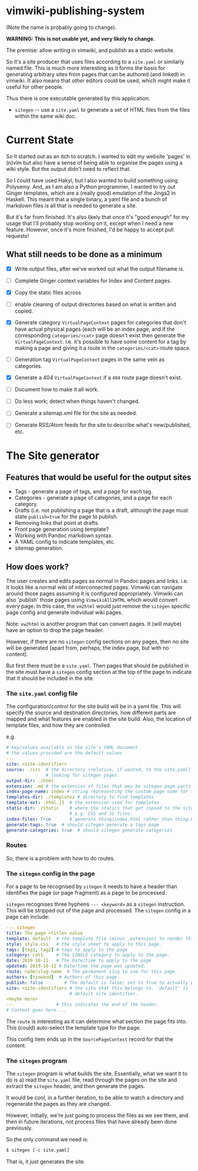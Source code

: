 # vimwiki-publishing-system

(Note the name is probably going to change).

**WARNING: This is not usable yet, and very likely to change.**

The premise: allow writing in vimwiki, and publish as a static website.

So it's a site producer that uses files according to a `site.yaml` or similarly
named file.  This is much more interesting as it forms the basis for generating
arbitrary sites from pages that can be authored (and linked) in vimwiki.  It
also means that *other* editors could be used, which might make it useful for
other people.

Thus there is one executable generated by this application:

* `sitegen` -- use a `site.yaml` to generate a set of HTML files from the files
  within the same wiki doc.

# Current State

So it started out as an itch to scratch.  I wanted to edit my website 'pages'
in (n)vim but also have a sense of being able to organise the pages using
a wiki style.  But the output didn't need to reflect that.

So I could have used Hakyl, but I also wanted to build something using
Polysemy.  And, as I am also a Python programmer, I wanted to try out Ginger
templates, which are a (really good) emulation of the Jinga2 in Haskell.  This
meant that a single binary, a yaml file and a bunch of markdown files is all
that is needed to generate a site.

But it's far from finished.  It's also likely that once it's "good enough" for
my usage that I'll probably stop working on it, except when I need a new
feature.  However, once it's more finished, I'd be happy to accept pull
requests!

## What still needs to be done as a minimum

  - [x] Write output files, after we've worked out what the output filename is.
  - [ ] Complete Ginger context variables for Index and Content pages.
  - [x] Copy the static files across
  - [ ] enable cleaning of output directories based on what is written and
	copied.
  - [x] Generate category `VirtualPageContext` pages for categories that don't
	have actual physical pages (each will be an index page, and if the
	corresponding `categories/<cat>` page doesn't exist then generate the
	`VirtualPageContext`.  i.e. it's possible to have some content for
	a tag by making a page and giving it a route in the `categories/<cat>`
	route space.
  - [ ] Generation tag `VirtualPageContext` pages in the same vein as
        categories.
  - [x] Generate a 404 `VirtualPageContext` if a `404` route page doesn't
        exist.
  - [ ] Document how to make it all work.
  - [ ] Do less work; detect when things haven't changed.
  - [ ] Generate a sitemap.xml file for the site as needed.
  - [ ] Generate RSS/Atom feeds for the site to describe what's new/published,
        etc.


# The Site generator

## Features that would be useful for the output sites

* Tags - generate a page of tags, and a page for each tag.
* Categories - generate a page of categories, and a page for each category.
* Drafts (i.e. not publishing a page that is a draft, although the page must
  state `publish=true` for the page to publish.
* Removing links that point at drafts.
* Front page generation using template?
* Working with Pandoc markdown syntax.
* A YAML config to indicate templates, etc.
* sitemap generation.

## How does  work?

The user creates and edits pages as normal in Pandoc pages and links.  i.e. It
looks like a normal wiki of interconnected pages.  Vimwiki can navigate around
those pages assuming it is configured appropriately.  Vimwiki can also 'publish'
those pages using `VimwikiAll2HTML` which would convert every page.  In this
case, the `vm2html` would just remove the `sitegen` specific page config and
generate individual wiki pages.

Note: `vw2html` is another program that can convert pages.  It (will maybe) have
an option to drop the page header.

However, if there are no `sitegen` config sections on any pages, then no site
will be generated (apart from, perhaps, the index page, but with no content).

But first there must be a `site.yaml`.  Then pages that should be published in
the site must have a `sitegen` config section at the top of the page to indicate
that it should be included in the site.

### The `site.yaml` config file

The configuration/control for the site build will be in a yaml file.  This will
specify the source and destination directories, how different parts are mapped
and what features are enabled in the site build.  Also, the location of template
files, and how they are controlled.


e.g.
```yaml
# key/values available in the site's YAML document
# the values provided are the default values
---
site: <site-identifier>
source: ./src  # the directory (relative, if wanted, to the site.yaml) to start
               # looking for sitegen pages.
output-dir: ./html
extension: .md # the extension of files that may be sitegen page parts
index-page-name: index # string representing the custom page name for the index
templates-dir: ./templates # directory to find templates
template-ext: .html.j2  # the extension used for templates
static-dir: ./static    # where the statics that get copied to the site live;
                        # e.g. CSS and JS files.
index-files: True       # generate thing/index.html rather than thing.html
generate-tags: true  # should sitegen generate a tags page
generate-categories: true  # should sitegen generate categories
```

### Routes

So, there is a problem with how to do routes.

### The `sitegen` config in the page

For a page to be recognised by `sitegen` it needs to have a header than
identifies the page (or page fragment) as a page to be processed.

`sitegen` recognises three hyphens `--- <keyword>` as a `sitegen` instruction.
This will be stripped out of the page and processed.  The `sitegen` config in
a page can include:

```yaml
--- sitegen
title: The page <title> value
template: default  # the template file (minus .extension) to render this page with
style: style.css   # the style sheet to apply to this page.
tags: [tag1, tag2] # tags to apply to the page
category: cat1     # The SINGLE category to apply to the page.
date: 2019-10-11   # The Date/time to apply to the page
updated: 2019-10-12 # Date/time the page was updated.
route: code/slug-name  # The permanent slug to use for this page.
authors: [tinwood]  # Authors of this page.
publish: false        # The default is false; set to true to actually publish it.
site: <site-identifier> # the site that this belongs to. 'default' is the
                        # default site identifier.
<maybe more>
---                # this indicates the end of the header.
# Content goes here ...
```

The `route` is interesting as it can determine what section the page fits into.
This (could) auto-select the template type for the page.

This config item ends up in the `SourcePageContext` record for that the content.

### The `sitegen` program

The `sitegen` program is what builds the site.  Essentially, what we want it to
do is a) read the `site.yaml` file, read through the pages on the site and
extract the `sitegen` header, and then generate the pages.

It would be cool, in a further iteration, to be able to watch a directory and
regenerate the pages as they are changed.

However, initially, we're just going to process the files as we see them, and
then in future iterations, not process files that have already been done
previously.

So the only command we need is:

```bash
$ sitegen [-c site.yaml]
```

That is, it just generates the site.
